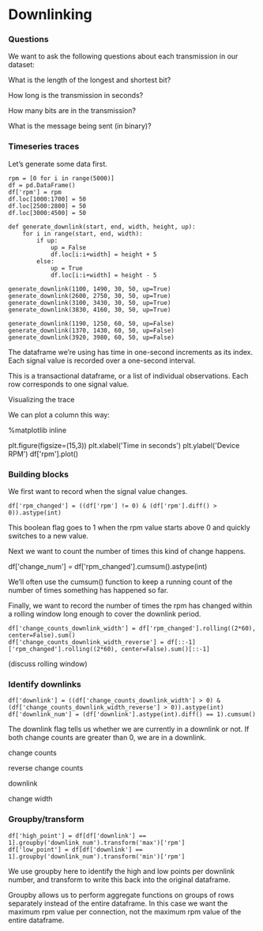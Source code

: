 # Downlinking

### Questions

We want to ask the following questions about each transmission in our dataset:

What is the length of the longest and shortest bit?

How long is the transmission in seconds?

How many bits are in the transmission?

What is the message being sent (in binary)?

### Timeseries traces

Let’s generate some data first.

```
rpm = [0 for i in range(5000)]
df = pd.DataFrame()
df['rpm'] = rpm
df.loc[1000:1700] = 50
df.loc[2500:2800] = 50
df.loc[3000:4500] = 50
        
def generate_downlink(start, end, width, height, up):
    for i in range(start, end, width):
        if up:
            up = False
            df.loc[i:i+width] = height + 5
        else:
            up = True
            df.loc[i:i+width] = height - 5

generate_downlink(1100, 1490, 30, 50, up=True)
generate_downlink(2600, 2750, 30, 50, up=True)
generate_downlink(3100, 3430, 30, 50, up=True)
generate_downlink(3830, 4160, 30, 50, up=True)

generate_downlink(1190, 1250, 60, 50, up=False)
generate_downlink(1370, 1430, 60, 50, up=False)
generate_downlink(3920, 3980, 60, 50, up=False)
```

The dataframe we’re using has time in one-second increments as its index. Each signal value is recorded over a one-second interval.

This is a transactional dataframe, or a list of individual observations. Each row corresponds to one signal value. 

Visualizing the trace

We can plot a column this way:

%matplotlib inline

plt.figure(figsize=(15,3))
plt.xlabel('Time in seconds')
plt.ylabel('Device RPM')
df['rpm'].plot()



### Building blocks

We first want to record when the signal value changes. 

```
df['rpm_changed'] = ((df['rpm'] != 0) & (df['rpm'].diff() > 0)).astype(int)
```


This boolean flag goes to 1 when the rpm value starts above 0 and quickly switches to a new value. 

Next we want to  count the number of times this kind of change happens. 

df['change_num'] = df['rpm_changed'].cumsum().astype(int)

We’ll often use the cumsum() function to keep a running count of the number of times something has happened so far. 

Finally, we want to record the number of times the rpm has changed within a rolling window long enough to cover the downlink period.

```
df['change_counts_downlink_width'] = df['rpm_changed'].rolling((2*60), center=False).sum()
df['change_counts_downlink_width_reverse'] = df[::-1]['rpm_changed'].rolling((2*60), center=False).sum()[::-1]
```
(discuss rolling window)

### Identify downlinks

```
df['downlink'] = ((df['change_counts_downlink_width'] > 0) & (df['change_counts_downlink_width_reverse'] > 0)).astype(int)
df['downlink_num'] = (df['downlink'].astype(int).diff() == 1).cumsum() 
```

The downlink flag tells us whether we are currently in a downlink or not. If both change counts are greater than 0, we are in a downlink. 

change counts



reverse change counts



downlink



change width



### Groupby/transform

```
df['high_point'] = df[df['downlink'] == 1].groupby('downlink_num').transform('max')['rpm']
df['low_point'] = df[df['downlink'] == 1].groupby('downlink_num').transform('min')['rpm']
```

We use groupby here to identify the high and low points per downlink number, and transform to write this back into the original dataframe.

Groupby allows us to perform aggregate functions on groups of rows separately instead of the entire dataframe. In this case we want the maximum rpm value per connection, not the maximum rpm value of the entire dataframe. 

